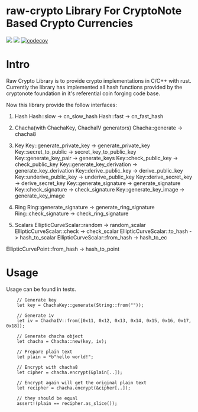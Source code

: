 # raw-crypto Library For CryptoNote Based Crypto Currencies


[![](https://travis-ci.com/cryptonote-rust/raw-crypto.svg?branch=master)](https://travis-ci.com/cryptonote-rust/raw-crypto)
[![](https://img.shields.io/crates/v/cryptonote-raw-crypto.svg)](https://crates.io/crates/cryptonote-raw-crypto)
[![codecov](https://codecov.io/gh/cryptonote-rust/raw-crypto/branch/master/graph/badge.svg)](https://codecov.io/gh/cryptonote-rust/raw-crypto)


# Intro

Raw Crypto Library is to provide crypto implementations in C/C++ with rust. Currently the library has implemented all hash functions provided by the cryptonote foundation in it's referential coin forging code base.

Now this library provide the follow interfaces:

1. Hash
Hash::slow -> cn_slow_hash
Hash::fast -> cn_fast_hash

2. Chacha(with ChachaKey, ChachaIV generators)
Chacha::generate -> chacha8

3. Key
Key::generate_private_key -> generate_private_key
Key::secret_to_public -> secret_key_to_public_key
Key::generate_key_pair -> generate_keys
Key::check_public_key -> check_public_key
Key::generate_key_derivation -> generate_key_derivation
Key::derive_public_key -> derive_public_key
Key::underive_public_key -> underive_public_key
Key::derive_secret_key -> derive_secret_key
Key::generate_signature -> generate_signature
Key::check_signature -> check_signature
Key::generate_key_image -> generate_key_image

4. Ring
Ring::generate_signature -> generate_ring_signature
Ring::check_signature -> check_ring_signature

5. Scalars
EllipticCurveScalar::random -> random_scalar
EllipticCurveScalar::check -> check_scalar
EllipticCurveScalar::to_hash -> hash_to_scalar
EllipticCurveScalar::from_hash -> hash_to_ec

EllipticCurvePoint::from_hash -> hash_to_point

# Usage

Usage can be found in tests.

```
    // Generate key
    let key = ChachaKey::generate(String::from(""));

    // Generate iv
    let iv = ChachaIV::from([0x11, 0x12, 0x13, 0x14, 0x15, 0x16, 0x17, 0x18]);

    // Generate chacha object
    let chacha = Chacha::new(key, iv);

    // Prepare plain text
    let plain = *b"hello world!";

    // Encrypt with chacha8
    let cipher = chacha.encrypt(&plain[..]);

    // Encrypt again will get the original plain text
    let recipher = chacha.encrypt(&cipher[..]);

    // they should be equal
    assert!(plain == recipher.as_slice());
```